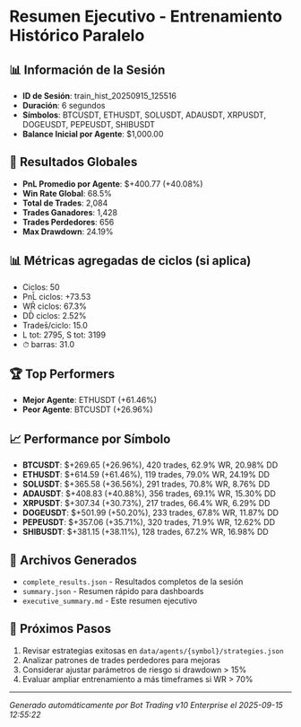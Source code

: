 # Resumen Ejecutivo - Entrenamiento Histórico Paralelo

## 📊 Información de la Sesión
- **ID de Sesión**: train_hist_20250915_125516
- **Duración**: 6 segundos
- **Símbolos**: BTCUSDT, ETHUSDT, SOLUSDT, ADAUSDT, XRPUSDT, DOGEUSDT, PEPEUSDT, SHIBUSDT
- **Balance Inicial por Agente**: $1,000.00

## 🎯 Resultados Globales
- **PnL Promedio por Agente**: $+400.77 (+40.08%)
- **Win Rate Global**: 68.5%
- **Total de Trades**: 2,084
- **Trades Ganadores**: 1,428
- **Trades Perdedores**: 656
- **Max Drawdown**: 24.19%

## 📊 Métricas agregadas de ciclos (si aplica)
- Ciclos: 50
- PnL̄ ciclos: +73.53
- WR̄ ciclos: 67.3%
- DD̄ ciclos: 2.52%
- Trades̄/ciclo: 15.0
- L tot: 2795, S tot: 3199
- ⏱̄ barras: 31.0


## 🏆 Top Performers
- **Mejor Agente**: ETHUSDT (+61.46%)
- **Peor Agente**: BTCUSDT (+26.96%)

## 📈 Performance por Símbolo
- **BTCUSDT**: $+269.65 (+26.96%), 420 trades, 62.9% WR, 20.98% DD
- **ETHUSDT**: $+614.59 (+61.46%), 119 trades, 79.0% WR, 24.19% DD
- **SOLUSDT**: $+365.58 (+36.56%), 291 trades, 70.8% WR, 8.76% DD
- **ADAUSDT**: $+408.83 (+40.88%), 356 trades, 69.1% WR, 15.30% DD
- **XRPUSDT**: $+307.34 (+30.73%), 217 trades, 66.4% WR, 6.29% DD
- **DOGEUSDT**: $+501.99 (+50.20%), 233 trades, 67.8% WR, 11.87% DD
- **PEPEUSDT**: $+357.06 (+35.71%), 320 trades, 71.9% WR, 12.62% DD
- **SHIBUSDT**: $+381.15 (+38.11%), 128 trades, 67.2% WR, 16.98% DD

## 📁 Archivos Generados
- `complete_results.json` - Resultados completos de la sesión
- `summary.json` - Resumen rápido para dashboards
- `executive_summary.md` - Este resumen ejecutivo

## 🎯 Próximos Pasos
1. Revisar estrategias exitosas en `data/agents/{symbol}/strategies.json`
2. Analizar patrones de trades perdedores para mejoras
3. Considerar ajustar parámetros de riesgo si drawdown > 15%
4. Evaluar ampliar entrenamiento a más timeframes si WR > 70%

---
*Generado automáticamente por Bot Trading v10 Enterprise el 2025-09-15 12:55:22*
